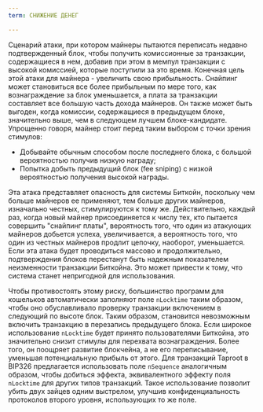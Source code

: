 ```yaml
---
term: СНИЖЕНИЕ ДЕНЕГ

---
```

Сценарий атаки, при котором майнеры пытаются переписать недавно подтвержденный блок, чтобы получить комиссионные за транзакции, содержащиеся в нем, добавив при этом в мемпул транзакции с высокой комиссией, которые поступили за это время. Конечная цель этой атаки для майнера - увеличить свою прибыльность. Снайпинг может становиться все более прибыльным по мере того, как вознаграждение за блок уменьшается, а плата за транзакции составляет все большую часть дохода майнеров. Он также может быть выгоден, когда комиссии, содержащиеся в предыдущем блоке, значительно выше, чем в следующем лучшем блоке-кандидате. Упрощенно говоря, майнер стоит перед таким выбором с точки зрения стимулов:


- Добывайте обычным способом после последнего блока, с большой вероятностью получив низкую награду;
- Попытка добыть предыдущий блок (fee sniping) с низкой вероятностью получения высокой награды.

Эта атака представляет опасность для системы Биткойн, поскольку чем больше майнеров ее применяют, тем больше других майнеров, изначально честных, стимулируются к тому же. Действительно, каждый раз, когда новый майнер присоединяется к числу тех, кто пытается совершить "снайпинг платы", вероятность того, что один из атакующих майнеров добьется успеха, увеличивается, а вероятность того, что один из честных майнеров продлит цепочку, наоборот, уменьшается. Если эта атака будет проводиться массово и продолжительно, подтверждения блоков перестанут быть надежным показателем неизменности транзакции Биткойна. Это может привести к тому, что система станет непригодной для использования.

Чтобы противостоять этому риску, большинство программ для кошельков автоматически заполняют поле `nLocktime` таким образом, чтобы оно обуславливало проверку транзакции включением в следующий по высоте блок. Таким образом, становится невозможным включить транзакцию в перезапись предыдущего блока. Если широкое использование `nLocktime` будет принято пользователями Биткойна, это значительно снизит стимулы для перехвата вознаграждения. Более того, он поощряет развитие блокчейна, а не его переписывание, уменьшая потенциальную прибыль от этого. Для транзакций Taproot в BIP326 предлагается использовать поле `nSequence` аналогичным образом, чтобы добиться эффекта, эквивалентного эффекту поля `nLocktime` для других типов транзакций. Такое использование позволит убить двух зайцев одним выстрелом, улучшив конфиденциальность протоколов второго уровня, использующих то же поле.